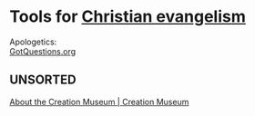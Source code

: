 
# Tools for [Christian evangelism](https://theologos.site/evangelism/)

Apologetics:  
[GotQuestions.org](https://www.gotquestions.org/)

## UNSORTED

[About the Creation Museum | Creation Museum](https://creationmuseum.org/about)

